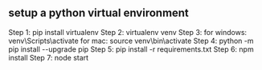 ## setup a python virtual environment

Step 1: pip install virtualenv
Step 2: virtualenv venv
Step 3: for windows: venv\Scripts\activate
for mac: source venv\bin\activate
Step 4: python -m pip install --upgrade pip
Step 5: pip install -r requirements.txt
Step 6: npm install
Step 7: node start

